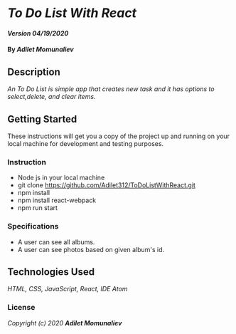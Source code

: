 # _To Do List With React_

#### _Version 04/19/2020_

#### By _**Adilet Momunaliev**_

## Description

_An To Do List is simple app that creates new task and it has options to select,delete, and clear items._

## Getting Started

These instructions will get you a copy of the project up and running on your local machine for development and testing purposes.

### Instruction

* Node js in your local machine
* git clone https://github.com/Adilet312/ToDoListWithReact.git
* npm install
* npm install react-webpack
* npm run start
### Specifications

* A user can see all albums.
* A user can see photos based on given album's id.
## Technologies Used

_HTML, CSS, JavaScript, React, IDE Atom_

### License

*_Copyright (c) 2020 **Adilet Momunaliev**_*
